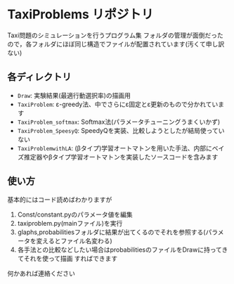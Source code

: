 # TaxiProblems リポジトリ

Taxi問題のシミュレーションを行うプログラム集
フォルダの管理が面倒だったので，各フォルダにほぼ同じ構造でファイルが配置されています(汚くて申し訳ない)

## 各ディレクトリ

- `Draw`: 実験結果(最適行動選択率)の描画用
- `TaxiProblem`: ε-greedy法、中でさらにε固定とε更新のもので分かれています
- `TaxiProblem_softmax`: Softmax法(パラメータチューニングうまくいかず)
- `TaxiProblem_SpeesyQ`: SpeedyQを実装、比較しようとしたが結局使っていない
- `TaxiProblemwithLA`: (βタイプ)学習オートマトンを用いた手法、内部にベイズ推定器やβタイプ学習オートマトンを実装したソースコードを含みます

## 使い方
基本的にはコード読めばわかりますが
1. Const/constant.pyのパラメータ値を編集
2. taxiproblem.py(mainファイル)を実行
3. glaphs,probabilitiesフォルダに結果が出てくるのでそれを参照する(パラメータを変えるとファイル名変わる)
4. 各手法との比較などしたい場合はprobabilitiesのファイルをDrawに持ってきてそれを使って描画
すればできます

何かあれば連絡ください
